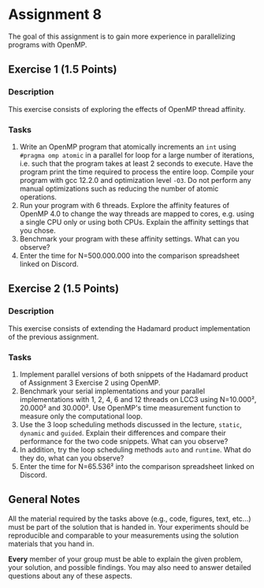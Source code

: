 # Assignment 8

The goal of this assignment is to gain more experience in parallelizing programs with OpenMP.

## Exercise 1 (1.5 Points)

### Description

This exercise consists of exploring the effects of OpenMP thread affinity.

### Tasks

1) Write an OpenMP program that atomically increments an `int` using `#pragma omp atomic` in a parallel for loop for a large number of iterations, i.e. such that the program takes at least 2 seconds to execute. Have the program print the time required to process the entire loop. Compile your program with gcc 12.2.0 and optimization level `-O3`. Do not perform any manual optimizations such as reducing the number of atomic operations.
2) Run your program with 6 threads. Explore the affinity features of OpenMP 4.0 to change the way threads are mapped to cores, e.g. using a single CPU only or using both CPUs. Explain the affinity settings that you chose.
3) Benchmark your program with these affinity settings. What can you observe?
4) Enter the time for N=500.000.000 into the comparison spreadsheet linked on Discord.

## Exercise 2 (1.5 Points)

### Description

This exercise consists of extending the Hadamard product implementation of the previous assignment.

### Tasks

1) Implement parallel versions of both snippets of the Hadamard product of Assignment 3 Exercise 2 using OpenMP.
2) Benchmark your serial implementations and your parallel implementations with 1, 2, 4, 6 and 12 threads on LCC3 using N=10.000², 20.000² and 30.000². Use OpenMP's time measurement function to measure only the computational loop.
3) Use the 3 loop scheduling methods discussed in the lecture, `static`, `dynamic` and `guided`. Explain their differences and compare their performance for the two code snippets. What can you observe?
4) In addition, try the loop scheduling methods `auto` and `runtime`. What do they do, what can you observe?
5) Enter the time for N=65.536² into the comparison spreadsheet linked on Discord.

## General Notes

All the material required by the tasks above (e.g., code, figures, text, etc...) must be part of the solution that is handed in. Your experiments should be reproducible and comparable to your measurements using the solution materials that you hand in.

**Every** member of your group must be able to explain the given problem, your solution, and possible findings. You may also need to answer detailed questions about any of these aspects.
